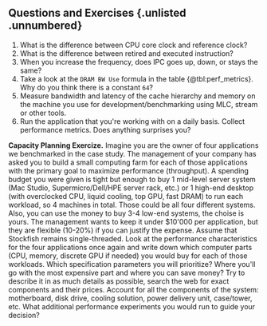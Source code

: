 ## Questions and Exercises {.unlisted .unnumbered}

1. What is the difference between CPU core clock and reference clock?
2. What is the difference between retired and executed instruction?
3. When you increase the frequency, does IPC goes up, down, or stays the same?
4. Take a look at the `DRAM BW Use` formula in the table {@tbl:perf_metrics}. Why do you think there is a constant `64`?
5. Measure bandwidth and latency of the cache hierarchy and memory on the machine you use for development/benchmarking using MLC, stream or other tools.
6. Run the application that you're working with on a daily basis. Collect performance metrics. Does anything surprises you?

**Capacity Planning Exercize.** Imagine you are the owner of four applications we benchmarked in the case study. The management of your company has asked you to build a small computing farm for each of those applications with the primary goal to maximize performance (throughput). A spending budget you were given is tight but enough to buy 1 mid-level server system (Mac Studio, Supermicro/Dell/HPE server rack, etc.) or 1 high-end desktop (with overclocked CPU, liquid cooling, top GPU, fast DRAM) to run each workload, so 4 machines in total. Those could be all four different systems. Also, you can use the money to buy 3-4 low-end systems, the choise is yours. The management wants to keep it under $10'000 per application, but they are flexible (10-20%) if you can justify the expense. Assume that Stockfish remains single-threaded. Look at the performance characteristics for the four applications once again and write down which computer parts (CPU, memory, discrete GPU if needed) you would buy for each of those workloads. Which specification parameters you will prioritize? Where you'll go with the most expensive part and where you can save money? Try to describe it in as much details as possible, search the web for exact components and their prices. Account for all the components of the system: motherboard, disk drive, cooling solution, power delivery unit, case/tower, etc. What additional performance experiments you would run to guide your decision?